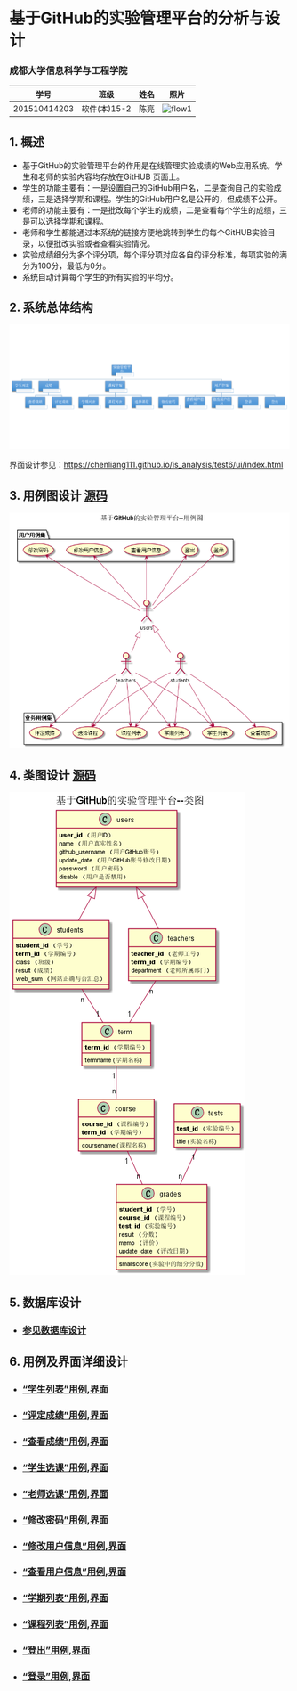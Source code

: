 ﻿<!-- markdownlint-disable MD033-->
<!-- 禁止MD033类型的警告 https://www.npmjs.com/package/markdownlint -->

# 基于GitHub的实验管理平台的分析与设计

### 成都大学信息科学与工程学院

|学号|班级|姓名|照片|
|:-------:|:-------------: | :----------:|:---:|
|201510414203|软件(本)15-2|陈亮|![flow1](../myself.jpg)|

## 1. 概述
- 基于GitHub的实验管理平台的作用是在线管理实验成绩的Web应用系统。学生和老师的实验内容均存放在GitHUB
页面上。
- 学生的功能主要有：一是设置自己的GitHub用户名，二是查询自己的实验成绩，三是选择学期和课程。学生的GitHub用户名是公开的，但成绩不公开。
- 老师的功能主要有：一是批改每个学生的成绩，二是查看每个学生的成绩，三是可以选择学期和课程。
- 老师和学生都能通过本系统的链接方便地跳转到学生的每个GitHUB实验目录，以便批改实验或者查看实验情况。
- 实验成绩细分为多个评分项，每个评分项对应各自的评分标准，每项实验的满分为100分，最低为0分。
- 系统自动计算每个学生的所有实验的平均分。
    
## 2. 系统总体结构
![](图片/系统总体结构.png)

界面设计参见：https://chenliang111.github.io/is_analysis/test6/ui/index.html
    
## 3. 用例图设计 [源码](src/UseCase.puml)
![](图片/UseCase.png)

## 4. 类图设计 [源码](src/Class.puml)
![](图片/Class.png)

## 5. 数据库设计
- ### [参见数据库设计](./数据库设计.md)

## 6. 用例及界面详细设计
- ### [“学生列表”用例](./用例/学生列表.md),[界面](https://chenliang111.github.io/is_analysis/test6/ui/index.html)
- ### [“评定成绩”用例](./用例/评定成绩.md),[界面](https://chenliang111.github.io/is_analysis/test6/ui/评定成绩.html)
- ### [“查看成绩”用例](./用例/查看成绩.md),[界面](https://chenliang111.github.io/is_analysis/test6/ui/查看成绩.html)
- ### [“学生选课”用例](./用例/学生选课.md),[界面](https://chenliang111.github.io/is_analysis/test6/ui/选择课程.html)
- ### [“老师选课”用例](./用例/老师选课.md),[界面](https://chenliang111.github.io/is_analysis/test6/ui/选择课程.html)
- ### [“修改密码”用例](./用例/修改密码.md),[界面](https://chenliang111.github.io/is_analysis/test6/ui/顶部菜单.html)
- ### [“修改用户信息”用例](./用例/修改用户信息.md),[界面](https://chenliang111.github.io/is_analysis/test6/ui/修改用户信息.html)
- ### [“查看用户信息”用例](./用例/查看用户信息.md),[界面](https://chenliang111.github.io/is_analysis/test6/ui/查看用户信息.html)
- ### [“学期列表”用例](./用例/学期列表.md),[界面](https://chenliang111.github.io/is_analysis/test6/ui/顶部菜单.html)
- ### [“课程列表”用例](./用例/课程列表.md),[界面](https://chenliang111.github.io/is_analysis/test6/ui/顶部菜单.html)
- ### [“登出”用例](./用例/登出.md),[界面](https://chenliang111.github.io/is_analysis/test6/ui/顶部菜单.html)
- ### [“登录”用例](./用例/登录.md),[界面](https://chenliang111.github.io/is_analysis/test6/ui/登录.html)
